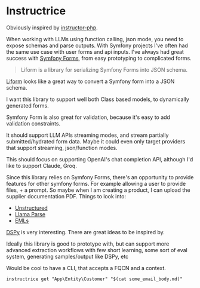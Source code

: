 # Instructrice

Obviously inspired by [instructor-php][instructor-php].

When working with LLMs using function calling, json mode, you need to expose schemas and parse outputs. 
With Symfony projects I've often had the same use case with user forms and api inputs. I've always had great success with [Symfony Forms][sf_form], from easy prototyping to complicated forms.

> Liform is a library for serializing Symfony Forms into JSON schema.

[Liform][liform] looks like a great way to convert a Symfony form into a JSON schema.

I want this library to support well both Class based models, to dynamically generated forms.

Symfony Form is also great for validation, because it's easy to add validation constraints.

It should support LLM APIs streaming modes, and stream partially submitted/hydrated form data.
Maybe it could even only target providers that support streaming, json/function modes.

This should focus on supporting OpenAI's chat completion API, although I'd like to support Claude, Groq.

Since this library relies on Symfony Forms, there's an opportunity to provide features for other symfony forms.
For example allowing a user to provide files, + a prompt.
So maybe when I am creating a product, I can upload the supplier documentation PDF.
Things to look into:
- [Unstructured][unstructured_docker]
- [Llama Parse][llama_parse]
- [EMLs][eml]

[DSPy][dspy] is very interesting. There are great ideas to be inspired by.

Ideally this library is good to prototype with, but can support more advanced extraction workflows
with few short learning, some sort of eval system, generating samples/output like DSPy, etc

Would be cool to have a CLI, that accepts a FQCN and a context.
```
instructrice get "App\Entity\Customer" "$(cat some_email_body.md)" 
```

[liform]: https://github.com/Limenius/Liform
[instructor-php]: https://github.com/cognesy/instructor-php/
[sf_form]: https://symfony.com/doc/current/components/form.html
[unstructured_docker]: https://unstructured-io.github.io/unstructured/installation/docker.html
[llama_parse]: https://github.com/run-llama/llama_parse
[eml]: https://en.wikipedia.org/wiki/Email#Filename_extensions
[dspy]: https://github.com/stanfordnlp/dspy
